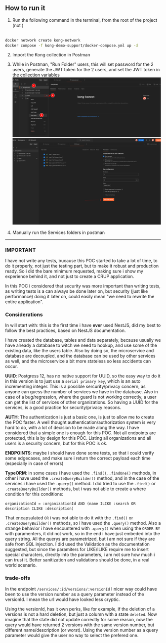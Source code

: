 ## How to run it

1. Run the following command in the terminal, from the root of the project (not )

```bash

docker network create kong-network
docker compose -f kong-demo-support/docker-compose.yml up -d
```

2. Import the Kong collection in Postman
3. While in Postman, "Run Folder" users,
   this will set password for the 2 users,
   generate the JWT token for the 2 users,
   and set the JWT token in the collection variables
![navigate to `Run Folder` in Postman](./screenshots/image-1.png)
![Run the users folder](./screenshots/image-2.png)

4. Manually run the Services folders in postman


---
### IMPORTANT
I have not write any tests, bucause this POC started to take a lot of time, to do it properly, not just the testing part, but to make it robust and production ready. So i did the bare minimum requested, making sure i show my experience behind it, and not just to create a CRUP application.

In this POC i considered that security was more important than writing tests, as writing tests is a can always be done later on, but security (just like performance) doing it later on, could easily mean "we need to rewrite the entire application".

### Considerations
In will start with: this is the first time i have **ever** used NestJS, did my best to follow the best practices, based on NestJS documentation.

I have created the database, tables and data separately, because usually we have already a database to witch we need to hookup, and use some of the existing data, like the users table.
Also by doing so, the microservice and database are decoupled, and the database can be used by other services as well, and the microservice a bit more stateless so less accidents can occur.

**UUID**: Postgress 12, has no native support for UUID, so the easy way to do it in this version is to just use a `serial primary key`, which is an auto incrementing integer.
This is a possible sercurity/privacy concern, as anyone can guess the number of services we have in the database.
Also in case of a bug/regression, where the guard is not working correctly, a user can get the list of services of other organizations.
So having a UUID for the services, is a good practice for security/privacy reasons.

**AUTH**: The authentication is just a basic one, is just to allow me to create the POC faster. A well thought authentication/authorization system is very hard to do, with a lot of  decision to be made along the way. I have considered that a simple one is enough for this POC.
Not all endpoints are protected, this is by design for this POC. Listing all organizations and all users is a security concern, but for this POC is ok.

**ENDPOINTS**: maybe i should have done some tests, so that i could verify some edgecases, and make sure i return the correct payload each time (especially in case of errors)

**TypeORM**: in some cases i have used the `.find()`, `.findOne()` methods, in other i have used the `.createQueryBuilder()` method, and in the case of the services i have used the `.query()` method. I did tried to use the `.find()` or `.createQueryBuilder()` methods, but i was not able to create a where condition for this conditions:
``` 
organizationId = :organizationId AND (name ILIKE :search OR description ILIKE :description)
```
That encapsulated `OR` i was not able to do it with the `.find()` or `.createQueryBuilder()` methods, so i have used the `.query()` method.
Also a strange behavior i have encountered with `.query()` when using the `ORDER BY` with paramenters, it did not work, so in the end i have just embeded into the query string.
All the querys are parametrized, but i am not sure if they are safe from SQL injection.
I did used the Validation as the documentation suggested, but since the paramiters for LIKE/ILIKE require me to insert special characters, directly into the parameters, i am not sure how much i can trust it.
Better sanitization and validations should be done, in a real world scenario.

### trade-offs

In the endpoint `/services/:id/versions/:versionId`
I nicer way could have been to use the version number as a query parameter instead of the versionId. I mean the url would have looked less cryptic.

Using the versionId, has it own perks, like for example, if the deletion of a versions is not a hard deletion, but just a column with a state `deleted`. 
Now imagine that the state did not update correctly for some reason, now the query would have returned 2 versions with the same version number, but different name/description (or worst). Using the version number as a query parameter would give the user no way to select the prefered one.






